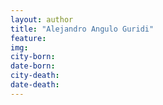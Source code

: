 ```yaml
---
layout: author
title: "Alejandro Angulo Guridi"
feature: 
img:
city-born: 
date-born: 
city-death: 
date-death:
---
```

